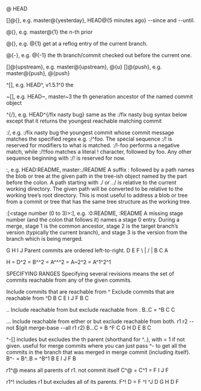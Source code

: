 @ HEAD

[<refname>]@{<date>}, e.g. master@{yesterday}, HEAD@{5 minutes ago} --since and --until.

<refname>@{<n>}, e.g. master@{1} the n-th prior

@{<n>}, e.g. @{1} get at a reflog entry of the current branch.

@{-<n>}, e.g. @{-1} the <n>th branch/commit checked out before the current one.

[<branchname>]@{upstream}, e.g. master@{upstream}, @{u}
[<branchname>]@{push}, e.g. master@{push}, @{push}

<rev>^[<n>], e.g. HEAD^, v1.5.1^0 the 

<rev>~[<n>], e.g. HEAD~, master~3 the <n>th generation ancestor of the named commit object

<rev>^{/<text>}, e.g. HEAD^{/fix nasty bug}
same as the :/fix nasty bug syntax below except that it returns the youngest reachable matching commit

:/<text>, e.g. :/fix nasty bug
the youngest commit whose commit message matches the specified regex  e.g. :/^foo. The special sequence :/! is reserved for modifiers to what is matched. :/!-foo performs a negative match, while :/!!foo matches a literal ! character, followed by foo. Any other sequence beginning with :/! is reserved for now.

<rev>:<path>, e.g. HEAD:README, master:./README
A suffix : followed by a path names the blob or tree at the given path in the tree-ish object named by the part before the colon. A path starting with ./ or ../ is relative to the current working directory. The given path will be converted to be relative to the working tree’s root directory. This is most useful to address a blob or tree from a commit or tree that has the same tree structure as the working tree.

:[<stage number (0 to 3)>:]<path>, e.g. :0:README, :README
A missing stage number (and the colon that follows it) names a stage 0 entry. During a merge, stage 1 is the common ancestor, stage 2 is the target branch’s version (typically the current branch), and stage 3 is the version from the branch which is being merged.


G   H   I   J Parent commits are ordered left-to-right.
  D   E   F
    \ | / |
      B   C
        A

H = D^2  = B^^2  = A^^^2  = A~2^2  = A^1^2^1

SPECIFYING RANGES
Specifying several revisions means the set of commits reachable from any of the given commits.

<rev> Include commits that are reachable from <rev>
^<rev> Exclude commits that are reachable from <rev>
^D B C                       E I J F B C

<rev1>..<rev2> Include reachable from <rev2> but exclude reachable from <rev1>.
B..C   = ^B C                C

<rev1>...<rev2> Include reachable from either <rev1> or <rev2> but exclude reachable from both. r1 r2 --not $(git merge-base --all r1 r2)
B...C  = B ^F C              G H D E B C

<rev>^-[<n>] includes <rev> but excludes the <n>th parent (shorthand for <rev>^<n>..<rev>), with <n> = 1 if not given.
useful for merge commits where you can just pass <commit>^- to get all the commits in the branch that was merged in merge commit <commit> (including <commit> itself).
B^-    = B^..B = ^B^1 B      E I J F B

r1^@ means all parents of r1. not commit itself
C^@    = C^1 = F             I J F

r1^! includes r1 but excludes all of its parents.
F^! D  = F ^I ^J D           G H D F
